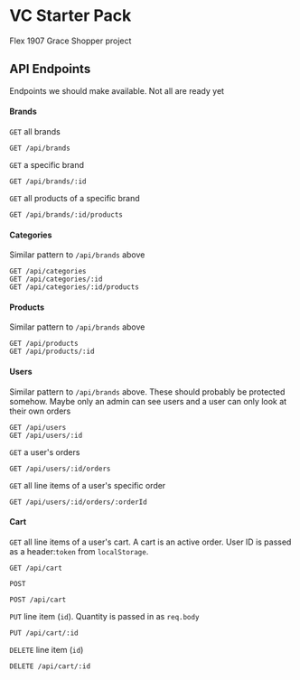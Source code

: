 # VC Starter Pack
Flex 1907 Grace Shopper project

## API Endpoints
Endpoints we should make available. Not all are ready yet

#### Brands
`GET` all brands
```
GET /api/brands
```

`GET` a specific brand
```
GET /api/brands/:id
```

`GET` all products of a specific brand
```
GET /api/brands/:id/products
```

#### Categories
Similar pattern to `/api/brands` above
```
GET /api/categories
GET /api/categories/:id
GET /api/categories/:id/products
```

#### Products
Similar pattern to `/api/brands` above
```
GET /api/products
GET /api/products/:id
```

#### Users
Similar pattern to `/api/brands` above. These should probably be protected somehow. Maybe only an admin can see users and a user can only look at their own orders
```
GET /api/users
GET /api/users/:id
```

`GET` a user's orders
```
GET /api/users/:id/orders
```

`GET` all line items of a user's specific order
```
GET /api/users/:id/orders/:orderId
```

#### Cart
`GET` all line items of a user's cart. A cart is an active order. User ID is passed as a header:`token` from `localStorage`.
```
GET /api/cart
```

`POST`
```
POST /api/cart
```

`PUT` line item (`id`). Quantity is passed in as `req.body`
```
PUT /api/cart/:id
```

`DELETE` line item (`id`)
```
DELETE /api/cart/:id
```


